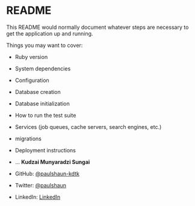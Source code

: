 # README

This README would normally document whatever steps are necessary to get the
application up and running.

Things you may want to cover:

* Ruby version

* System dependencies

* Configuration

* Database creation

* Database initialization

* How to run the test suite

* Services (job queues, cache servers, search engines, etc.)

* migrations
* Deployment instructions

* ...
 **Kudzai Munyaradzi Sungai**

* GitHub: [@paulshaun-kdtk](https://github.com/paulshaun-kdtk)
* Twitter: [@paulshaun](https://twitter.com/ShaunPa30032006)
* LinkedIn: [LinkedIn](https://www.linkedin.com/in/shaun-sungai-b54339263/)